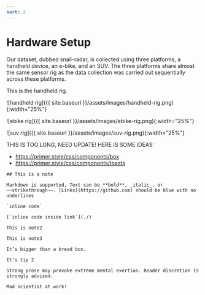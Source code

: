 ```yaml
---
sort: 2
---
```


# Hardware Setup

Our dataset, dubbed snail-radar, is collected using three platforms, a handheld device, an e-bike, and an SUV. The three platforms share almost the same sensor rig as the data collection was carried out sequentially across these platforms.

This is the handheld rig.

![handheld rig]({{ site.baseurl }}/assets/images/handheld-rig.png){:width="25%"}

![ebike rig]({{ site.baseurl }}/assets/images/ebike-rig.png){:width="25%"}

![suv rig]({{ site.baseurl }}/assets/images/suv-rig.png){:width="25%"}

THIS IS TOO LONG, NEED UPDATE! HERE IS SOME IDEAS:

- https://primer.style/css/components/box
- https://primer.style/css/components/toasts

```note
## This is a note

Markdown is supported, Text can be **bold**, _italic_, or ~~strikethrough~~. [Links](https://github.com) should be blue with no underlines

`inline code`

[`inline code inside link`](./)
```

```note
This is note2
```

```note
This is note3
```

```tip
It’s bigger than a bread box.
```

```tip
It’s tip 2
```

```warning
Strong prose may provoke extreme mental exertion. Reader discretion is strongly advised.
```

```danger
Mad scientist at work!
```
